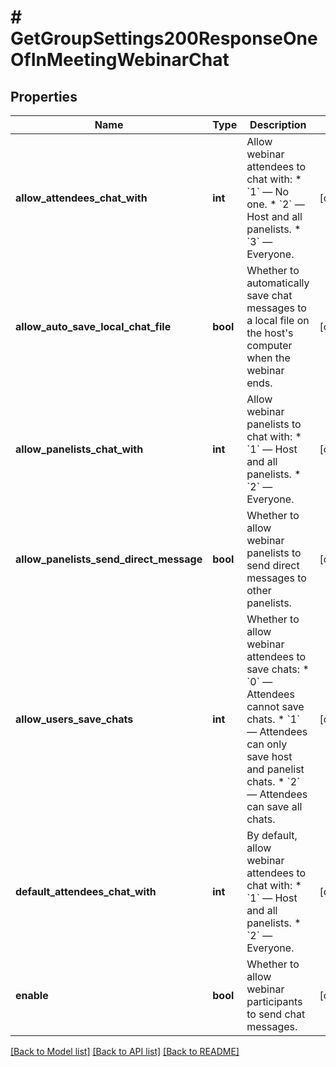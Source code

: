 # # GetGroupSettings200ResponseOneOfInMeetingWebinarChat

## Properties

Name | Type | Description | Notes
------------ | ------------- | ------------- | -------------
**allow_attendees_chat_with** | **int** | Allow webinar attendees to chat with: * &#x60;1&#x60; — No one. * &#x60;2&#x60; — Host and all panelists. * &#x60;3&#x60; — Everyone. | [optional]
**allow_auto_save_local_chat_file** | **bool** | Whether to automatically save chat messages to a local file on the host&#39;s computer when the webinar ends. | [optional]
**allow_panelists_chat_with** | **int** | Allow webinar panelists to chat with: * &#x60;1&#x60; — Host and all panelists. * &#x60;2&#x60; — Everyone. | [optional]
**allow_panelists_send_direct_message** | **bool** | Whether to allow webinar panelists to send direct messages to other panelists. | [optional]
**allow_users_save_chats** | **int** | Whether to allow webinar attendees to save chats: * &#x60;0&#x60; — Attendees cannot save chats. * &#x60;1&#x60; — Attendees can only save host and panelist chats. * &#x60;2&#x60; — Attendees can save all chats. | [optional]
**default_attendees_chat_with** | **int** | By default, allow webinar attendees to chat with: * &#x60;1&#x60; — Host and all panelists. * &#x60;2&#x60; — Everyone. | [optional]
**enable** | **bool** | Whether to allow webinar participants to send chat messages. | [optional]

[[Back to Model list]](../../README.md#models) [[Back to API list]](../../README.md#endpoints) [[Back to README]](../../README.md)
